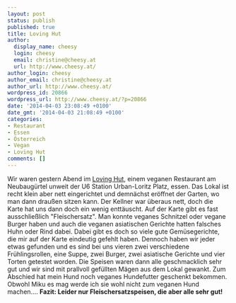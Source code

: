 ```yaml
---
layout: post
status: publish
published: true
title: Loving Hut
author:
  display_name: cheesy
  login: cheesy
  email: christine@cheesy.at
  url: http://www.cheesy.at/
author_login: cheesy
author_email: christine@cheesy.at
author_url: http://www.cheesy.at/
wordpress_id: 20866
wordpress_url: http://www.cheesy.at/?p=20866
date: '2014-04-03 23:08:49 +0100'
date_gmt: '2014-04-03 21:08:49 +0100'
categories:
- Restaurant
- Essen
- Österreich
- Vegan
- Loving Hut
comments: []
---
```

Wir waren gestern Abend im [Loving Hut](http://neubau.lovinghut.at/), einem veganen Restaurant am Neubaugürtel unweit der U6 Station Urban-Loritz Platz, essen. Das Lokal ist recht klein aber nett eingerichtet und demnächst eröffnet der Garten, wo man dann draußen sitzen kann.
Der Kellner war überaus nett, doch die Karte hat uns dann doch ein wenig enttäuscht. Auf der Karte gibt es fast ausschließlich "Fleischersatz". Man konnte veganes Schnitzel oder vegane Burger haben und auch die veganen asiatischen Gerichte hatten falsches Huhn oder Rind dabei. Dabei gibt es doch so viele gute Gemüsegerichte, die mir auf der Karte eindeutig gefehlt haben.
Dennoch haben wir jeder etwas gefunden und es sind bei uns vieren zwei verschiedene Frühlingsrollen, eine Suppe, zwei Burger, zwei asiatische Gerichte und vier Torten getestet worden.
Die Speisen waren dann alle geschmacklich sehr gut und wir sind mit prallvoll gefüllten Mägen aus dem Lokal gewankt. Zum Abschied hat mein Hund noch veganes Hundefutter geschenkt bekommen. Obwohl Miku es mag werde ich sie wohl nicht zum veganen Hund machen....
**Fazit: Leider nur Fleischersatzspeisen, die aber alle sehr gut!**
